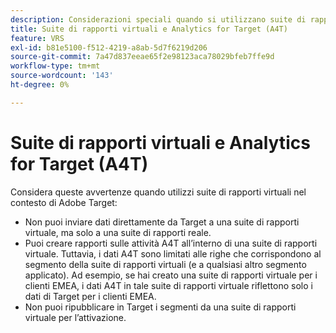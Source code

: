 ```yaml
---
description: Considerazioni speciali quando si utilizzano suite di rapporti virtuali di A4T e Adobe Analytics
title: Suite di rapporti virtuali e Analytics for Target (A4T)
feature: VRS
exl-id: b81e5100-f512-4219-a8ab-5d7f6219d206
source-git-commit: 7a47d837eeae65f2e98123aca78029bfeb7ffe9d
workflow-type: tm+mt
source-wordcount: '143'
ht-degree: 0%

---
```


# Suite di rapporti virtuali e Analytics for Target (A4T)

Considera queste avvertenze quando utilizzi suite di rapporti virtuali nel contesto di Adobe Target:

* Non puoi inviare dati direttamente da Target a una suite di rapporti virtuale, ma solo a una suite di rapporti reale.
* Puoi creare rapporti sulle attività A4T all’interno di una suite di rapporti virtuale. Tuttavia, i dati A4T sono limitati alle righe che corrispondono al segmento della suite di rapporti virtuali (e a qualsiasi altro segmento applicato). Ad esempio, se hai creato una suite di rapporti virtuale per i clienti EMEA, i dati A4T in tale suite di rapporti virtuale riflettono solo i dati di Target per i clienti EMEA.
* Non puoi ripubblicare in Target i segmenti da una suite di rapporti virtuale per l’attivazione.
